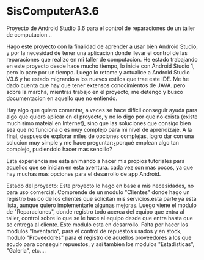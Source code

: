 # SisComputerA3.6
Proyecto de Android Studio 3.6 para el control de reparaciones de un taller de computacion...

Hago este proyecto con la finalidad de aprender a usar bien Android Studio, y por la necesidad de tener una aplicacion donde llevar el control de las reparaciones que realizo en mi taller de computacion.
He estado trabajando en este proyecto desde hace mucho tiempo, lo inicie con Android Studio 1, pero lo pare por un tiempo. Luego lo retome y actualice a Android Studio V3.6 y he estado migrando a los nuevos estilos que trae este IDE.
Me he dado cuenta que hay que tener extensos conocimientos de JAVA. pero sobre la marcha, mientras trabajo en el proyecto, me detengo y busco documentacion en aquello que no entiendo.

Hay algo que quiero comentar, a veces se hace dificil conseguir ayuda para algo que quiero aplicar en el proyecto, y no lo digo por que no exista (existe muchisimo mateial en Internet), sino que las soluciones que consigo bien sea que no funciona o es muy complejo para mi nivel de aprendizaje. A la final, despues de explorar miles de opciones complejas, logro dar con una solucion muy simple y me hace preguntar:¿porqué emplean algo tan complejo, pudiendolo hacer mas sencillo?

Esta experiencia me esta animando a hacer mis propios tutoriales para aquellos que se inician en esta aventura. cada vez son mas pocos, ya que hay muchas mas opciones para el desarrollo de app Android.

Estado del proyecto:
Este proyecto lo hago en base a mis necesidades, no para uso comercial.
Comprende de un modulo "Clientes" donde hago un registro basico de los clientes que solicitan mis servicios.esta parte ya esta lista, aunque quiero implementarle algunas mejoras.
Luego viene el modulo de "Reparaciones", donde registro todo acerca del equipo que entra al taller, control sobre lo que se le hace al equipo desde que entra hasta que se entrega al cliente. Este modulo esta en desarrollo.
Falta por hacer los modulos "Inventario", para el control de repuestos usados y en stock, modulo "Proveedores" para el registro de aquellos proveedores a los que acudo para conseguir repuestos, y asi tambien los modulos "Estadisticas", "Galeria", etc....



